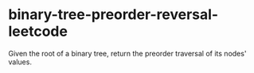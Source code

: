 # binary-tree-preorder-reversal-leetcode
Given the root of a binary tree, return the preorder traversal of its nodes' values.
